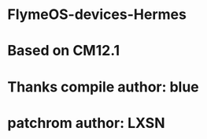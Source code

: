 # FlymeOS-devices-Hermes

# Based on CM12.1

# Thanks compile author: blue

# patchrom author: LXSN
